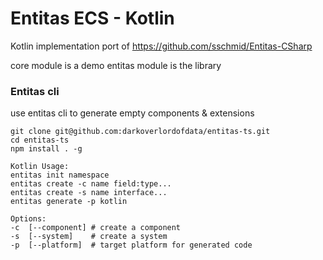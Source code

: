 # Entitas ECS - Kotlin


Kotlin implementation port of https://github.com/sschmid/Entitas-CSharp

core module is a demo
entitas module is the library

### Entitas cli
use entitas cli to generate empty components & extensions

    git clone git@github.com:darkoverlordofdata/entitas-ts.git
    cd entitas-ts
    npm install . -g

    Kotlin Usage:
    entitas init namespace
    entitas create -c name field:type... 
    entitas create -s name interface...
    entitas generate -p kotlin
    
    Options:
    -c  [--component] # create a component
    -s  [--system]    # create a system
    -p  [--platform]  # target platform for generated code



